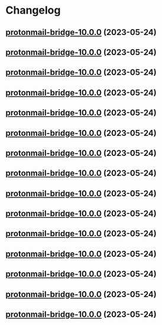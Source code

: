 # Changelog



## [protonmail-bridge-10.0.0](https://github.com/truecharts/charts/compare/protonmail-bridge-9.0.13...protonmail-bridge-10.0.0) (2023-05-24)




## [protonmail-bridge-10.0.0](https://github.com/truecharts/charts/compare/protonmail-bridge-9.0.13...protonmail-bridge-10.0.0) (2023-05-24)




## [protonmail-bridge-10.0.0](https://github.com/truecharts/charts/compare/protonmail-bridge-9.0.13...protonmail-bridge-10.0.0) (2023-05-24)




## [protonmail-bridge-10.0.0](https://github.com/truecharts/charts/compare/protonmail-bridge-9.0.13...protonmail-bridge-10.0.0) (2023-05-24)




## [protonmail-bridge-10.0.0](https://github.com/truecharts/charts/compare/protonmail-bridge-9.0.13...protonmail-bridge-10.0.0) (2023-05-24)




## [protonmail-bridge-10.0.0](https://github.com/truecharts/charts/compare/protonmail-bridge-9.0.13...protonmail-bridge-10.0.0) (2023-05-24)




## [protonmail-bridge-10.0.0](https://github.com/truecharts/charts/compare/protonmail-bridge-9.0.13...protonmail-bridge-10.0.0) (2023-05-24)




## [protonmail-bridge-10.0.0](https://github.com/truecharts/charts/compare/protonmail-bridge-9.0.13...protonmail-bridge-10.0.0) (2023-05-24)




## [protonmail-bridge-10.0.0](https://github.com/truecharts/charts/compare/protonmail-bridge-9.0.13...protonmail-bridge-10.0.0) (2023-05-24)




## [protonmail-bridge-10.0.0](https://github.com/truecharts/charts/compare/protonmail-bridge-9.0.13...protonmail-bridge-10.0.0) (2023-05-24)




## [protonmail-bridge-10.0.0](https://github.com/truecharts/charts/compare/protonmail-bridge-9.0.13...protonmail-bridge-10.0.0) (2023-05-24)




## [protonmail-bridge-10.0.0](https://github.com/truecharts/charts/compare/protonmail-bridge-9.0.13...protonmail-bridge-10.0.0) (2023-05-24)




## [protonmail-bridge-10.0.0](https://github.com/truecharts/charts/compare/protonmail-bridge-9.0.13...protonmail-bridge-10.0.0) (2023-05-24)




## [protonmail-bridge-10.0.0](https://github.com/truecharts/charts/compare/protonmail-bridge-9.0.13...protonmail-bridge-10.0.0) (2023-05-24)




## [protonmail-bridge-10.0.0](https://github.com/truecharts/charts/compare/protonmail-bridge-9.0.13...protonmail-bridge-10.0.0) (2023-05-24)

